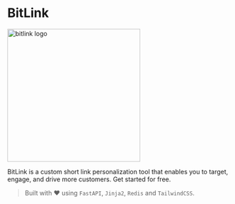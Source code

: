 # BitLink

<img src="https://user-images.githubusercontent.com/82800805/210365051-fb298d68-596b-4343-9106-80e63c431a56.png" alt = "bitlink logo" height = "300px">


BitLink is a custom short link personalization tool that enables you to target, engage, and drive more customers. Get started for free.

> Built with ❤️ using `FastAPI`, `Jinja2`, `Redis` and `TailwindCSS`. 
